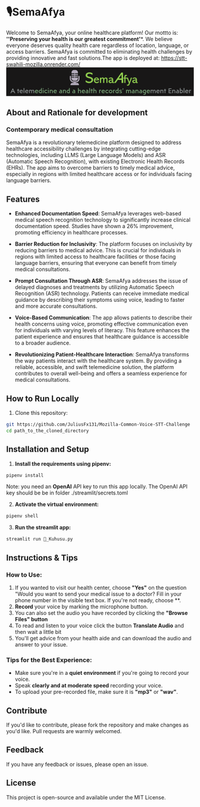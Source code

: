# 🎙️SemaAfya 

Welcome to SemaAfya, your online healthcare platform! Our mottto is: **''Preserving your health is our greatest commitment'***. We believe everyone deserves quality health care regardless of location, language, or access barriers. SemaAfya is committed to eliminating health challenges by providing innovative and fast solutions.The app is deployed at:
https://stt-swahili-mozilla.onrender.com/
![SemaAfya Screenshot](Logo.png)  

## About and Rationale for development
### Contemporary medical consultation
SemaAfya is a revolutionary telemedicine platform designed to address healthcare accessibility challenges by integrating cutting-edge technologies, including LLMS (Large Language Models) and ASR (Automatic Speech Recognition), with existing Electronic Health Records (EHRs). The app aims to overcome barriers to timely medical advice, especially in regions with limited healthcare access or for individuals facing language barriers.


## Features

- **Enhanced Documentation Speed**: SemaAfya leverages web-based medical speech recognition technology to significantly increase clinical documentation speed. Studies have shown a 26% improvement, promoting efficiency in healthcare processes.

- **Barrier Reduction for Inclusivity**: The platform focuses on inclusivity by reducing barriers to medical advice. This is crucial for individuals in regions with limited access to healthcare facilities or those facing language barriers, ensuring that everyone can benefit from timely medical consultations.

- **Prompt Consultation Through ASR**: SemaAfya addresses the issue of delayed diagnoses and treatments by utilizing Automatic Speech Recognition (ASR) technology. Patients can receive immediate medical guidance by describing their symptoms using voice, leading to faster and more accurate consultations.

- **Voice-Based Communication**: The app allows patients to describe their health concerns using voice, promoting effective communication even for individuals with varying levels of literacy. This feature enhances the patient experience and ensures that healthcare guidance is accessible to a broader audience.

- **Revolutionizing Patient-Healthcare Interaction**: SemaAfya transforms the way patients interact with the healthcare system. By providing a reliable, accessible, and swift telemedicine solution, the platform contributes to overall well-being and offers a seamless experience for medical consultations.

## How to Run Locally

1. Clone this repository:

```bash
git https://github.com/JuliusFx131/Mozilla-Common-Voice-STT-Challenge
cd path_to_the_cloned_directory
```

## Installation and Setup

1. **Install the requirements using pipenv:**
```bash
pipenv install
```
Note: you need an **OpenAI** API key to run this app locally.
The OpenAI API key should be be in folder ./streamlit/secrets.toml

2. **Activate the virtual environment:**
```bash
pipenv shell
```
3. **Run the streamlit app:**
```bash
streamlit run 🤖_Kuhusu.py
```
## Instructions & Tips

### How to Use:

1. If you wanted to visit our health center, choose **"Yes"** on the question "Would you want to send your medical issue to a doctor? Fill in your phone number in the visible text box. If you're not ready, choose **.
2. **Record** your voice by marking the microphone button. 
2. You can also set the audio you have recorded by clicking the **"Browse Files" button**
3. To read and listen to your voice click the button **Translate Audio** and then wait a little bit 
4. You'll get advice from your health aide and can download the audio and answer to your issue. 

### Tips for the Best Experience:

- Make sure you're in a **quiet environment** if you're going to record your voice.
- Speak **clearly and at moderate speed** recording your voice.
- To upload your pre-recorded file, make sure it is **"mp3"** or **"wav"**.

## Contribute

If you'd like to contribute, please fork the repository and make changes as you'd like. Pull requests are warmly welcomed.

## Feedback

If you have any feedback or issues, please open an issue.

## License

This project is open-source and available under the MIT License.
